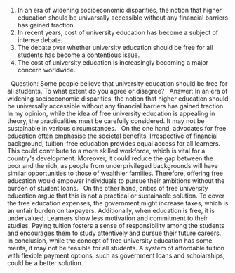 1. In an era of widening socioeconomic disparities, the notion that higher education should be univarsally accessible without any financial barriers has gained traction.
2. In recent years, cost of university education has become a subject of intense debate.
3. The debate over whether university education should be free for all students has become a contentious issue.
4. The cost of university education is increasingly becoming a major concern worldwide.

 
Question: Some people believe that university education should be free for all students. To what extent do you agree or disagree?
 
Answer:
In an era of widening socioeconomic disparities, the notion that higher education should be universally accessible without any financial barriers has gained traction. In my opinion, while the idea of free university education is appealing in theory, the practicalities must be carefully considered. It may not be sustainable in various circumstances.
 
On the one hand, advocates for free education often emphasise the societal benefits. Irrespective of financial background, tuition-free education provides equal access for all learners. This could contribute to a more skilled workforce, which is vital for a country's development. Moreover, it could reduce the gap between the poor and the rich, as people from underprivileged backgrounds will have similar opportunities to those of wealthier families. Therefore, offering free education would empower individuals to pursue their ambitions without the burden of student loans.
 
On the other hand, critics of free university education argue that this is not a practical or sustainable solution. To cover the free education expenses, the government might increase taxes, which is an unfair burden on taxpayers. Additionally, when education is free, it is undervalued. Learners show less motivation and commitment to their studies. Paying tuition fosters a sense of responsibility among the students and encourages them to study attentively and pursue their future careers.
 
In conclusion, while the concept of free university education has some merits, it may not be feasible for all students. A system of affordable tuition with flexible payment options, such as government loans and scholarships, could be a better solution.
